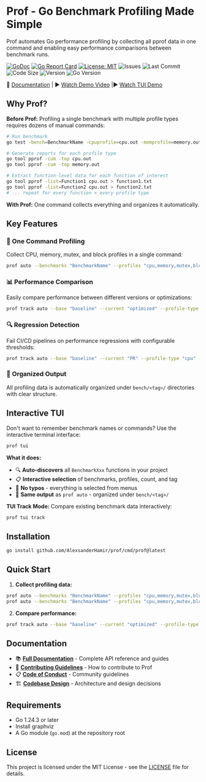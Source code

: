 # Prof - Go Benchmark Profiling Made Simple

Prof automates Go performance profiling by collecting all pprof data in one command and enabling easy performance comparisons between benchmark runs.

[![GoDoc](https://godoc.org/github.com/AlexsanderHamir/prof?status.svg)](https://godoc.org/github.com/AlexsanderHamir/prof)
[![Go Report Card](https://goreportcard.com/badge/github.com/AlexsanderHamir/prof)](https://goreportcard.com/badge/github.com/AlexsanderHamir/prof)
[![License: MIT](https://img.shields.io/badge/License-MIT-yellow.svg)](https://opensource.org/licenses/MIT)
![Issues](https://img.shields.io/github/issues/AlexsanderHamir/prof)
![Last Commit](https://img.shields.io/github/last-commit/AlexsanderHamir/prof)
![Code Size](https://img.shields.io/github/languages/code-size/AlexsanderHamir/prof)
![Version](https://img.shields.io/github/v/tag/AlexsanderHamir/prof?sort=semver)
![Go Version](https://img.shields.io/badge/Go-1.24.3%2B-blue)

📖 [Documentation](https://alexsanderhamir.github.io/prof/) | ▶️ [Watch Demo Video](https://cdn.jsdelivr.net/gh/AlexsanderHamir/assets@main/output.mp4) |▶️ [Watch TUI Demo](https://cdn.jsdelivr.net/gh/AlexsanderHamir/assets@main/tui_prof.mp4)

## Why Prof?

**Before Prof:** Profiling a single benchmark with multiple profile types requires dozens of manual commands:

```bash
# Run benchmark
go test -bench=BenchmarkName -cpuprofile=cpu.out -memprofile=memory.out ...

# Generate reports for each profile type
go tool pprof -cum -top cpu.out
go tool pprof -cum -top memory.out

# Extract function-level data for each function of interest
go tool pprof -list=Function1 cpu.out > function1.txt
go tool pprof -list=Function2 cpu.out > function2.txt
# ... repeat for every function × every profile type
```

**With Prof:** One command collects everything and organizes it automatically.

## Key Features

### 🚀 One Command Profiling

Collect CPU, memory, mutex, and block profiles in a single command:

```bash
prof auto --benchmarks "BenchmarkName" --profiles "cpu,memory,mutex,block" --count 10 --tag "baseline"
```

### 📊 Performance Comparison

Easily compare performance between different versions or optimizations:

```bash
prof track auto --base "baseline" --current "optimized" --profile-type "cpu" --bench-name "BenchmarkName"
```

### 🔍 Regression Detection

Fail CI/CD pipelines on performance regressions with configurable thresholds:

```bash
prof track auto --base "baseline" --current "PR" --profile-type "cpu" --bench-name "BenchmarkName" --fail-on-regression --regression-threshold 5.0
```

### 📁 Organized Output

All profiling data is automatically organized under `bench/<tag>/` directories with clear structure.

## Interactive TUI

Don't want to remember benchmark names or commands? Use the interactive terminal interface:

```bash
prof tui
```

**What it does:**

- 🔍 **Auto-discovers** all `BenchmarkXxx` functions in your project
- 📋 **Interactive selection** of benchmarks, profiles, count, and tag
- 🎯 **No typos** - everything is selected from menus
- 📁 **Same output** as `prof auto` - organized under `bench/<tag>/`

**TUI Track Mode:**
Compare existing benchmark data interactively:

```bash
prof tui track
```

## Installation

```bash
go install github.com/AlexsanderHamir/prof/cmd/prof@latest
```

## Quick Start

1. **Collect profiling data:**

```bash
prof auto --benchmarks "BenchmarkName" --profiles "cpu,memory,mutex,block" --count 10 --tag "baseline"
prof auto --benchmarks "BenchmarkName" --profiles "cpu,memory,mutex,block" --count 10 --tag "optimized"
```

2. **Compare performance:**

```bash
prof track auto --base "baseline" --current "optimized" --profile-type "cpu" --bench-name "BenchmarkName" --output-format "summary"
```

## Documentation

- 📚 **[Full Documentation](https://alexsanderhamir.github.io/prof/)** - Complete API reference and guides
- 🚀 **[Contributing Guidelines](./CONTRIBUTING.md)** - How to contribute to Prof
- 📋 **[Code of Conduct](./CODE_OF_CONDUCT.md)** - Community guidelines
- 🏗️ **[Codebase Design](./docs/codebase_design.md)** - Architecture and design decisions

## Requirements

- Go 1.24.3 or later
- Install graphviz
- A Go module (`go.mod`) at the repository root

## License

This project is licensed under the MIT License - see the [LICENSE](LICENSE) file for details.
